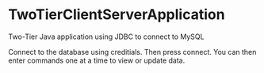 # TwoTierClientServerApplication
Two-Tier Java application using JDBC to connect to MySQL

Connect to the database using creditials. Then press connect. You can then enter commands one at a time to view or update data.
